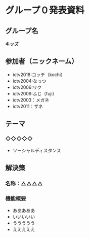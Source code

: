 # グループ０発表資料

## グループ名
**キッズ**

## 参加者（ニックネーム）
- ictv2018:コッチ（kochi）
- ictv2004:なっつ
- ictv2006:リク
- ictv2009:ふじ（fuji）
- ictv2003：メガネ
- ictv2011：ザネ
## テーマ
### ◇◇◇◇◇
- ソーシャルディスタンス

## 解決策
### 名称：△△△△
### 機能概要
- あああああ  
- いいいいい  
- ううううう
- えええええ

